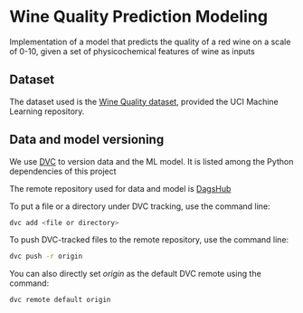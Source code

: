 # Wine Quality Prediction Modeling

Implementation of a model that predicts the quality of a red wine on a scale of 0-10,
given a set of physicochemical features of wine as inputs

## Dataset

The dataset used is the [Wine Quality dataset](https://archive.ics.uci.edu/dataset/186/wine+quality),
provided the UCI Machine Learning repository.

## Data and model versioning

We use [DVC](https://realpython.com/python-data-version-control/) to version data and the ML model.
It is listed among the Python dependencies of this project

The remote repository used for data and model
is [DagsHub](https://dagshub.com/ericdasse28/wine-quality-prediction-modeling/src/main)

To put a file or a directory under DVC tracking, use the command line:

```bash
dvc add <file or directory>
```

To push DVC-tracked files to the remote repository, use the command line:

```bash
dvc push -r origin
```

You can also directly set _origin_ as the default DVC remote using the command:

```bash
dvc remote default origin
```
